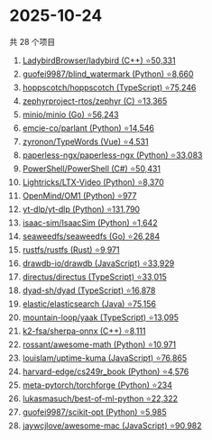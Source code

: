 # 2025-10-24

共 28 个项目

<!-- BEGIN GITHUB -->
<!-- 最后更新时间 2025-10-24 22:09:33 +0800 -->
1. [LadybirdBrowser/ladybird (C++) ⭐50,331](https://github.com/LadybirdBrowser/ladybird)
1. [guofei9987/blind_watermark (Python) ⭐8,660](https://github.com/guofei9987/blind_watermark)
1. [hoppscotch/hoppscotch (TypeScript) ⭐75,246](https://github.com/hoppscotch/hoppscotch)
1. [zephyrproject-rtos/zephyr (C) ⭐13,365](https://github.com/zephyrproject-rtos/zephyr)
1. [minio/minio (Go) ⭐56,243](https://github.com/minio/minio)
1. [emcie-co/parlant (Python) ⭐14,546](https://github.com/emcie-co/parlant)
1. [zyronon/TypeWords (Vue) ⭐4,531](https://github.com/zyronon/TypeWords)
1. [paperless-ngx/paperless-ngx (Python) ⭐33,083](https://github.com/paperless-ngx/paperless-ngx)
1. [PowerShell/PowerShell (C#) ⭐50,431](https://github.com/PowerShell/PowerShell)
1. [Lightricks/LTX-Video (Python) ⭐8,370](https://github.com/Lightricks/LTX-Video)
1. [OpenMind/OM1 (Python) ⭐977](https://github.com/OpenMind/OM1)
1. [yt-dlp/yt-dlp (Python) ⭐131,790](https://github.com/yt-dlp/yt-dlp)
1. [isaac-sim/IsaacSim (Python) ⭐1,642](https://github.com/isaac-sim/IsaacSim)
1. [seaweedfs/seaweedfs (Go) ⭐26,284](https://github.com/seaweedfs/seaweedfs)
1. [rustfs/rustfs (Rust) ⭐9,971](https://github.com/rustfs/rustfs)
1. [drawdb-io/drawdb (JavaScript) ⭐33,929](https://github.com/drawdb-io/drawdb)
1. [directus/directus (TypeScript) ⭐33,015](https://github.com/directus/directus)
1. [dyad-sh/dyad (TypeScript) ⭐16,878](https://github.com/dyad-sh/dyad)
1. [elastic/elasticsearch (Java) ⭐75,156](https://github.com/elastic/elasticsearch)
1. [mountain-loop/yaak (TypeScript) ⭐13,095](https://github.com/mountain-loop/yaak)
1. [k2-fsa/sherpa-onnx (C++) ⭐8,111](https://github.com/k2-fsa/sherpa-onnx)
1. [rossant/awesome-math (Python) ⭐10,971](https://github.com/rossant/awesome-math)
1. [louislam/uptime-kuma (JavaScript) ⭐76,865](https://github.com/louislam/uptime-kuma)
1. [harvard-edge/cs249r_book (Python) ⭐4,576](https://github.com/harvard-edge/cs249r_book)
1. [meta-pytorch/torchforge (Python) ⭐234](https://github.com/meta-pytorch/torchforge)
1. [lukasmasuch/best-of-ml-python ⭐22,322](https://github.com/lukasmasuch/best-of-ml-python)
1. [guofei9987/scikit-opt (Python) ⭐5,985](https://github.com/guofei9987/scikit-opt)
1. [jaywcjlove/awesome-mac (JavaScript) ⭐90,982](https://github.com/jaywcjlove/awesome-mac)
<!-- END GITHUB -->